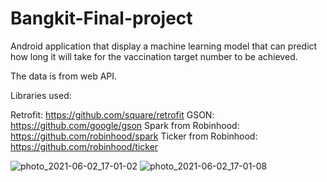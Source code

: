 # Bangkit-Final-project
Android application that display a machine learning model that can predict how long it will take for the vaccination target number to be achieved.

The data is from web API.

Libraries used:

Retrofit: https://github.com/square/retrofit 
GSON: https://github.com/google/gson 
Spark from Robinhood: https://github.com/robinhood/spark 
Ticker from Robinhood: https://github.com/robinhood/ticker

![photo_2021-06-02_17-01-02](https://user-images.githubusercontent.com/78996136/120471682-35037e00-c3cf-11eb-8b92-e3b4cbcecdc3.jpg)
![photo_2021-06-02_17-01-08](https://user-images.githubusercontent.com/78996136/120471705-3cc32280-c3cf-11eb-83f8-5442b745bc3d.jpg)

